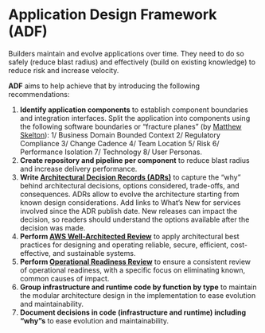 # Application Design Framework (ADF)
Builders maintain and evolve applications over time. They need to do so safely (reduce blast radius) and effectively (build on existing knowledge) to reduce risk and increase velocity.

**ADF** aims to help achieve that by introducing the following recommendations:
1. **Identify application components** to establish component boundaries and integration interfaces. Split the application into components using the following software boundaries or “fracture planes” (by [Matthew Skelton](https://blog.matthewskelton.net/about/)): 1/ Business Domain Bounded Context 2/ Regulatory Compliance 3/ Change Cadence 4/ Team Location 5/ Risk 6/ Performance Isolation 7/ Technology 8/ User Personas.
2. **Create repository and pipeline per component** to reduce blast radius and increase delivery performance.
3. **Write [Architectural Decision Records (ADRs)](https://docs.aws.amazon.com/prescriptive-guidance/latest/architectural-decision-records/appendix.html)** to capture the “why” behind architectural decisions, options considered, trade-offs, and consequences. ADRs allow to evolve the architecture starting from known design considerations. Add links to What’s New for services involved since the ADR publish date. New releases can impact the decision, so readers should understand the options available after the decision was made.
4. **Perform [AWS Well-Architected Review](https://aws.amazon.com/architecture/well-architected/)** to apply architectural best practices for designing and operating reliable, secure, efficient, cost-effective, and sustainable systems.
5. **Perform [Operational Readiness Review](https://docs.aws.amazon.com/wellarchitected/latest/operational-readiness-reviews/wa-operational-readiness-reviews.html)** to ensure a consistent review of operational readiness, with a specific focus on eliminating known, common causes of impact.
6. **Group infrastructure and runtime code by function by type** to maintain the modular architecture design in the implementation to ease evolution and maintainability.
7. **Document decisions in code (infrastructure and runtime) including “why”s** to ease evolution and maintainability.
